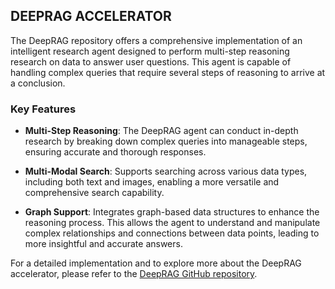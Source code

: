 ## DEEPRAG ACCELERATOR  
  
The DeepRAG repository offers a comprehensive implementation of an intelligent research agent designed to perform multi-step reasoning research on data to answer user questions. This agent is capable of handling complex queries that require several steps of reasoning to arrive at a conclusion.  
  
### Key Features  
  
- **Multi-Step Reasoning**: The DeepRAG agent can conduct in-depth research by breaking down complex queries into manageable steps, ensuring accurate and thorough responses.  
    
- **Multi-Modal Search**: Supports searching across various data types, including both text and images, enabling a more versatile and comprehensive search capability.  
  
- **Graph Support**: Integrates graph-based data structures to enhance the reasoning process. This allows the agent to understand and manipulate complex relationships and connections between data points, leading to more insightful and accurate answers.  
  
For a detailed implementation and to explore more about the DeepRAG accelerator, please refer to the [DeepRAG GitHub repository](https://github.com/microsoft/deepRag).  
